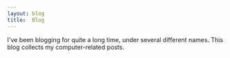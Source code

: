 ```yaml
---
layout: blog
title:  Blog
---
```


I've been blogging for quite a long time, under several different names.  This
blog collects my computer-related posts.
